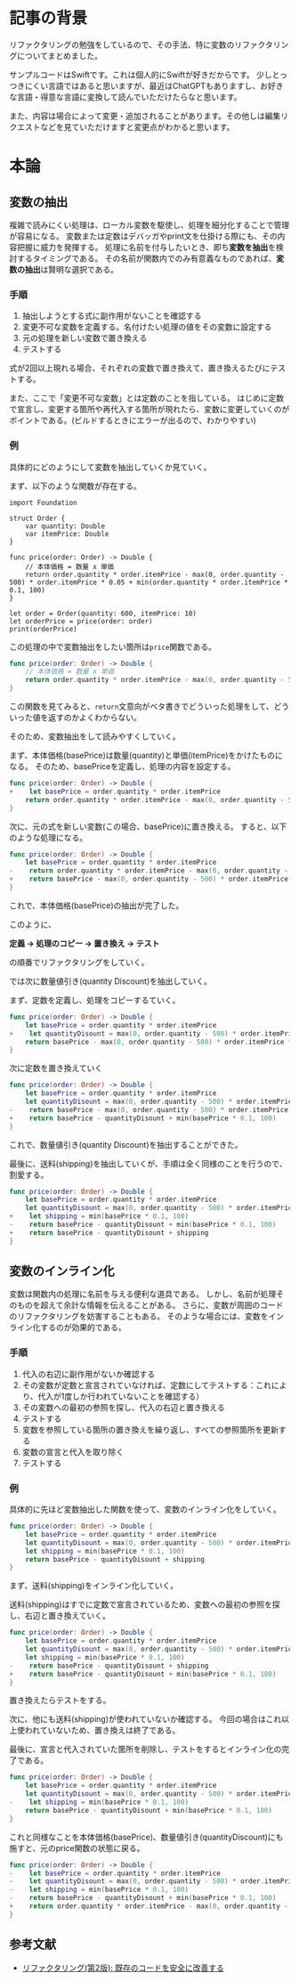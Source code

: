 <!--
title:   変数のリファクタリング手法まとめ
tags:    Swift,リファクタリング
id:      73b5c0bc7b37550a9d1f
private: false
-->


# 記事の背景
リファクタリングの勉強をしているので、その手法、特に変数のリファクタリングについてまとめました。

サンプルコードはSwiftです。これは個人的にSwiftが好きだからです。
少しとっつきにくい言語ではあると思いますが、最近はChatGPTもありますし、お好きな言語・得意な言語に変換して読んでいただけたらなと思います。

また、内容は場合によって変更・追加されることがあります。その他しは編集リクエストなどを見ていただけますと変更点がわかると思います。


# 本論
## 変数の抽出

複雑で読みにくい処理は、ローカル変数を駆使し、処理を細分化することで管理が容易になる。
変数または定数はデバッガやprint文を仕掛ける際にも、その内容把握に威力を発揮する。
処理に名前を付与したいとき、即ち**変数を抽出**を検討するタイミングである。
その名前が関数内でのみ有意義なものであれば、**変数の抽出**は賢明な選択である。

### 手順
1. 抽出しようとする式に副作用がないことを確認する
2. 変更不可な変数を定義する。名付けたい処理の値をその変数に設定する
3. 元の処理を新しい変数で置き換える
4. テストする

式が2回以上現れる場合、それぞれの変数で置き換えて、置き換えるたびにテストする。

また、ここで「変更不可な変数」とは定数のことを指している。
はじめに定数で宣言し、変更する箇所や再代入する箇所が現れたら、変数に変更していくのがポイントである。(ビルドするときにエラーが出るので、わかりやすい)

### 例
具体的にどのようにして変数を抽出していくか見ていく。

まず、以下のような関数が存在する。

```swift: main.swift
import Foundation

struct Order {
    var quantity: Double
    var itemPrice: Double
}

func price(order: Order) -> Double {
    // 本体価格 = 数量 x 単価
    return order.quantity * order.itemPrice - max(0, order.quantity - 500) * order.itemPrice * 0.05 + min(order.quantity * order.itemPrice * 0.1, 100)
}

let order = Order(quantity: 600, itemPrice: 10)
let orderPrice = price(order: order)
print(orderPrice)
```

この処理の中で変数抽出をしたい箇所は`price`関数である。

```swift:main.swift
func price(order: Order) -> Double {
    // 本体価格 = 数量 x 単価
    return order.quantity * order.itemPrice - max(0, order.quantity - 500) * order.itemPrice * 0.05 + min(order.quantity * order.itemPrice * 0.1, 100)
}
```

この関数を見てみると、`return`文意向がベタ書きでどういった処理をして、どういった値を返すのかよくわからない。

そのため、変数抽出をして読みやすくしていく。

まず、本体価格(basePrice)は数量(quantity)と単価(itemPrice)をかけたものになる。
そのため、basePriceを定義し、処理の内容を設定する。

```diff_swift:main.swift
func price(order: Order) -> Double {
+    let basePrice = order.quantity * order.itemPrice
    return order.quantity * order.itemPrice - max(0, order.quantity - 500) * order.itemPrice * 0.05 + min(order.quantity * order.itemPrice * 0.1, 100)
}
```

次に、元の式を新しい変数(この場合、basePrice)に置き換える。
すると、以下のような処理になる。

```diff_swift:main.swift
func price(order: Order) -> Double {
    let basePrice = order.quantity * order.itemPrice
-    return order.quantity * order.itemPrice - max(0, order.quantity - 500) * order.itemPrice * 0.05 + min(order.quantity * order.itemPrice * 0.1, 100)
+    return basePrice - max(0, order.quantity - 500) * order.itemPrice * 0.05 + min(basePrice * 0.1, 100)
}
```

これで、本体価格(basePrice)の抽出が完了した。

このように、

**定義 → 処理のコピー → 置き換え → テスト**

の順番でリファクタリングをしていく。

では次に数量値引き(quantity Discount)を抽出していく。

まず、定数を定義し、処理をコピーするていく。

```diff_swift:main.swift
func price(order: Order) -> Double {
    let basePrice = order.quantity * order.itemPrice
+    let quantityDisount = max(0, order.quantity - 500) * order.itemPrice * 0.05
    return basePrice - max(0, order.quantity - 500) * order.itemPrice * 0.05 + min(basePrice * 0.1, 100)
}
```

次に定数を置き換えていく

```diff_swift:main.swift
func price(order: Order) -> Double {
    let basePrice = order.quantity * order.itemPrice
    let quantityDisount = max(0, order.quantity - 500) * order.itemPrice * 0.05
-    return basePrice - max(0, order.quantity - 500) * order.itemPrice * 0.05 + min(basePrice * 0.1, 100)
+    return basePrice - quantityDisount + min(basePrice * 0.1, 100)
}
```

これで、数量値引き(quantity Discount)を抽出することができた。

最後に、送料(shipping)を抽出していくが、手順は全く同様のことを行うので、割愛する。

```diff_swift:main.swift
func price(order: Order) -> Double {
    let basePrice = order.quantity * order.itemPrice
    let quantityDisount = max(0, order.quantity - 500) * order.itemPrice * 0.05
+    let shipping = min(basePrice * 0.1, 100)
-    return basePrice - quantityDisount + min(basePrice * 0.1, 100)
+    return basePrice - quantityDisount + shipping
}
```

## 変数のインライン化
変数は関数内の処理に名前を与える便利な道具である。
しかし、名前が処理そのものを超えて余計な情報を伝えることがある。
さらに、変数が周囲のコードのリファクタリングを妨害することもある。
そのような場合には、変数をインライン化するのが効果的である。

### 手順
1. 代入の右辺に副作用がないか確認する
2. その変数が定数と宣言されていなければ、定数にしてテストする：これにより、代入が1度しか行われていないことを確認する）
3. その変数への最初の参照を探し、代入の右辺と置き換える
4. テストする
5. 変数を参照している箇所の置き換えを繰り返し、すべての参照箇所を更新する
6. 変数の宣言と代入を取り除く
7. テストする

### 例
具体的に先ほど変数抽出した関数を使って、変数のインライン化をしていく。

```swift:main.swift
func price(order: Order) -> Double {
    let basePrice = order.quantity * order.itemPrice
    let quantityDisount = max(0, order.quantity - 500) * order.itemPrice * 0.05
    let shipping = min(basePrice * 0.1, 100)
    return basePrice - quantityDisount + shipping
}
```

まず、送料(shipping)をインライン化していく。

送料(shipping)はすでに定数で宣言されているため、変数への最初の参照を探し、右辺と置き換えていく。

```diff_swift:main.swift
func price(order: Order) -> Double {
    let basePrice = order.quantity * order.itemPrice
    let quantityDisount = max(0, order.quantity - 500) * order.itemPrice * 0.05
    let shipping = min(basePrice * 0.1, 100)
-    return basePrice - quantityDisount + shipping
+    return basePrice - quantityDisount + min(basePrice * 0.1, 100)
}
```

置き換えたらテストをする。

次に、他にも送料(shipping)が使われていないか確認する。
今回の場合はこれ以上使われていないため、置き換えは終了である。

最後に、宣言と代入されていた箇所を削除し、テストをするとインライン化の完了である。

```diff_swift:main.swift
func price(order: Order) -> Double {
    let basePrice = order.quantity * order.itemPrice
    let quantityDisount = max(0, order.quantity - 500) * order.itemPrice * 0.05
-    let shipping = min(basePrice * 0.1, 100)
    return basePrice - quantityDisount + min(basePrice * 0.1, 100)
}
```

これと同様なことを本体価格(basePrice)、数量値引き(quantityDiscount)にも施すと、元のprice関数の状態に戻る。

```diff_swift:main.swift
func price(order: Order) -> Double {
-    let basePrice = order.quantity * order.itemPrice
-    let quantityDisount = max(0, order.quantity - 500) * order.itemPrice * 0.05
-    let shipping = min(basePrice * 0.1, 100)
-    return basePrice - quantityDisount + min(basePrice * 0.1, 100)
+    return order.quantity * order.itemPrice - max(0, order.quantity - 500) * order.itemPrice * 0.05 + min(order.quantity * order.itemPrice * 0.1, 100)
}
```

## 参考文献
- [リファクタリング(第2版): 既存のコードを安全に改善する](https://amzn.asia/d/agnbRlv)